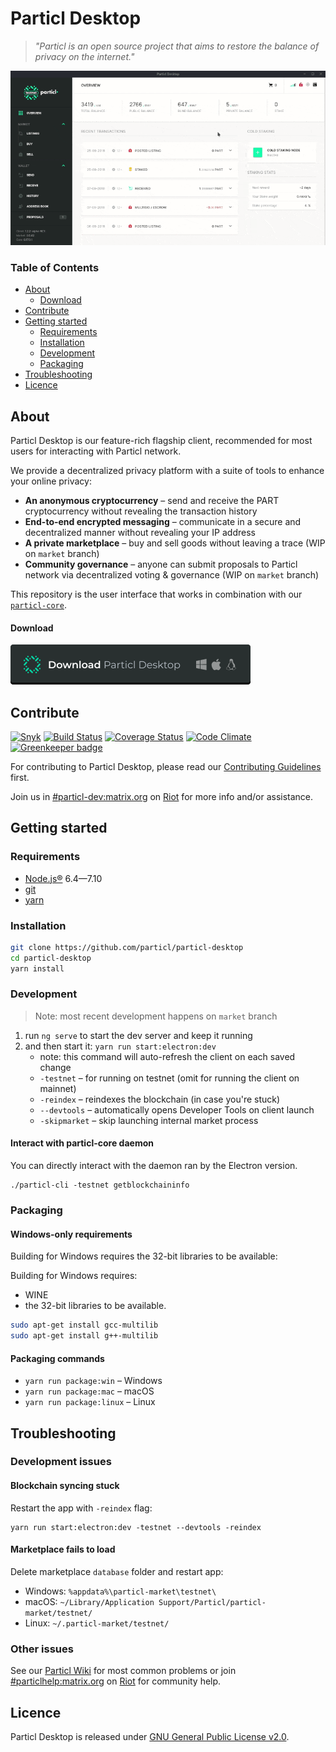 # Particl Desktop

> *"Particl is an open source project that aims to restore the balance of privacy on the internet."*

![UI Preview](preview.gif)

### Table of Contents

* [About](#about)
   * [Download](#download)
* [Contribute](#contribute)
* [Getting started](#getting-started)
   * [Requirements](#requirements)
   * [Installation](#installation)
   * [Development](#development)
   * [Packaging](#packaging)
* [Troubleshooting](#troubleshooting)
* [Licence](#licence)

## About

Particl Desktop is our feature-rich flagship client, recommended for most users for interacting with Particl network.

We provide a decentralized privacy platform with a suite of tools to enhance your online privacy:

* **An anonymous cryptocurrency** – send and receive the PART cryptocurrency without revealing the transaction history
* **End-to-end encrypted messaging** – communicate in a secure and decentralized manner without revealing your IP address
* **A private marketplace** – buy and sell goods without leaving a trace (WIP on `market` branch)
* **Community governance** – anyone can submit proposals to Particl network via decentralized voting & governance (WIP on `market` branch)

This repository is the user interface that works in combination with our [`particl-core`](https://github.com/particl/particl-core).

#### Download

[![Download the packaged wallet for Mac, Windows and Linux](download-button.png)](https://github.com/particl/particl-desktop/releases)


## Contribute

[![Snyk](https://snyk.io/test/github/particl/particl-desktop/badge.svg)](https://snyk.io/test/github/particl/particl-desktop)
[![Build Status](https://travis-ci.org/particl/particl-desktop.svg?branch=master)](https://travis-ci.org/particl/particl-desktop)
[![Coverage Status](https://coveralls.io/repos/github/particl/particl-desktop/badge.svg?branch=master)](https://coveralls.io/github/particl/particl-desktop?branch=master)
[![Code Climate](https://codeclimate.com/github/particl/particl-desktop/badges/gpa.svg)](https://codeclimate.com/github/particl/particl-desktop)
[![Greenkeeper badge](https://badges.greenkeeper.io/particl/particl-desktop.svg)](https://greenkeeper.io/)

For contributing to Particl Desktop, please read our [Contributing Guidelines](CONTRIBUTING.md) first.

Join us in [#particl-dev:matrix.org](https://riot.im/app/#/room/#particl-dev:matrix.org) on [Riot](https://riot.im) for more info and/or assistance.


## Getting started

### Requirements

* [Node.js®](https://nodejs.org/) 6.4—7.10
* [git](https://git-scm.com/)
* [yarn](https://yarnpkg.com/en/)

### Installation

```bash
git clone https://github.com/particl/particl-desktop
cd particl-desktop
yarn install
```

### Development

> Note: most recent development happens on `market` branch

1. run `ng serve` to start the dev server and keep it running
2. and then start it: `yarn run start:electron:dev`
   * note: this command will auto-refresh the client on each saved change
   * `-testnet` – for running on testnet (omit for running the client on mainnet)
   * `-reindex` – reindexes the blockchain (in case you're stuck)
   * `--devtools` – automatically opens Developer Tools on client launch
   * `-skipmarket` – skip launching internal market process

#### Interact with particl-core daemon

You can directly interact with the daemon ran by the Electron version.

```
./particl-cli -testnet getblockchaininfo
```

### Packaging

#### Windows-only requirements

Building for Windows requires the 32-bit libraries to be available:

Building for Windows requires:
* WINE
* the 32-bit libraries to be available.

```bash
sudo apt-get install gcc-multilib
sudo apt-get install g++-multilib
```

#### Packaging commands

* `yarn run package:win` – Windows
* `yarn run package:mac` – macOS
* `yarn run package:linux` – Linux


## Troubleshooting

### Development issues

#### Blockchain syncing stuck
Restart the app with `-reindex` flag:

```
yarn run start:electron:dev -testnet --devtools -reindex
```

#### Marketplace fails to load
Delete marketplace `database` folder and restart app:

* Windows: `%appdata%\particl-market\testnet\`
* macOS: `~/Library/Application Support/Particl/particl-market/testnet/`
* Linux: `~/.particl-market/testnet/`

### Other issues

See our [Particl Wiki](https://particl.wiki/) for most common problems or join [#particlhelp:matrix.org](https://riot.im/app/#/room/#particlhelp:matrix.org) on [Riot](https://riot.im) for community help.


## Licence

Particl Desktop is released under [GNU General Public License v2.0](LICENCE).
